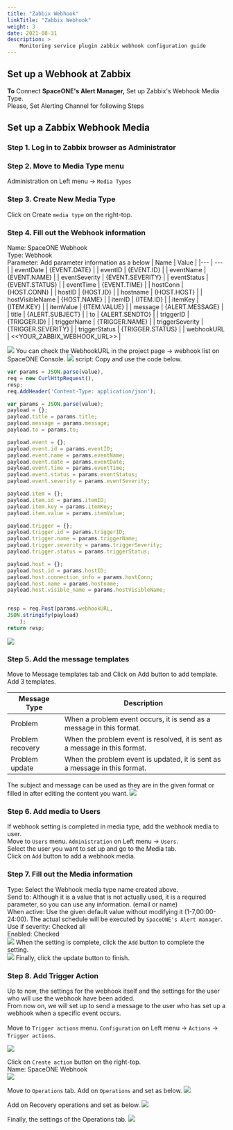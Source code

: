 ```yaml
---
title: "Zabbix Webhook"
linkTitle: "Zabbix Webhook"
weight: 3
date: 2021-08-31
description: >
    Monitoring service plugin zabbix webhook configuration guide
---
```


## Set up a Webhook at Zabbix
**To** Connect **SpaceONE's Alert Manager,** Set up Zabbix's Webhook Media Type.<br>
Please, Set Alerting Channel for following Steps

## Set up a Zabbix Webhook Media

### Step 1. Log in to Zabbix browser as Administrator 

### Step 2. Move to Media Type menu
Administration on Left menu -> `Media Types` 

### Step 3. Create New Media Type 
Click on Create `media type` on the right-top.

### Step 4. Fill out the Webhook information
Name: SpaceONE Webhook    
Type: Webhook  
Parameter: Add parameter information as a below
| Name | Value |
|---   | ---   |
| eventDate | {EVENT.DATE} |
| eventID | {EVENT.ID} |
| eventName | {EVENT.NAME} |
| eventSeverity | {EVENT.SEVERITY} |
| eventStatus | {EVENT.STATUS} |
| eventTime | {EVENT.TIME} |
| hostConn | {HOST.CONN} |
| hostID | {HOST.ID} |
| hostname | {HOST.HOST} |
| hostVisibleName | {HOST.NAME} |
| itemID | {ITEM.ID} |
| itemKey | {ITEM.KEY} |
| itemValue | {ITEM.VALUE} |
| message | {ALERT.MESSAGE} |
| title | {ALERT.SUBJECT} |
| to | {ALERT.SENDTO} |
| triggerID | {TRIGGER.ID} |
| triggerName | {TRIGGER.NAME} |
| triggerSeverity | {TRIGGER.SEVERITY} |
| triggerStatus | {TRIGGER.STATUS} |
| webhookURL | <<YOUR_ZABBIX_WEBHOOK_URL>> |

![](/ko/docs/guides_v1/alert_manager/webhook_settings/zabbix_webhook_img/zabbix_webhook_parameter.png)
You can check the WebhookURL in the project page -> webhook list on SpaceONE Console.
![](/ko/docs/guides_v1/alert_manager/webhook_settings/zabbix_webhook_img/zabbix_webhook_list_page.png)
script: Copy and use the code below.
~~~javascript
var params = JSON.parse(value),
req = new CurlHttpRequest(),
resp;
req.AddHeader('Content-Type: application/json');

var params = JSON.parse(value);
payload = {};
payload.title = params.title;
payload.message = params.message;
payload.to = params.to;

payload.event = {};
payload.event.id = params.eventID;
payload.event.name = params.eventName;
payload.event.date = params.eventDate;
payload.event.time = params.eventTime;
payload.event.status = params.eventStatus;
payload.event.severity = params.eventSeverity;

payload.item = {};
payload.item.id = params.itemID;
payload.item.key = params.itemKey;
payload.item.value = params.itemValue;

payload.trigger = {};
payload.trigger.id = params.triggerID;
payload.trigger.name = params.triggerName;
payload.trigger.severity = params.triggerSeverity;
payload.trigger.status = params.triggerStatus;

payload.host = {};
payload.host.id = params.hostID;
payload.host.connection_info = params.hostConn;
payload.host.name = params.hostname;
payload.host.visible_name = params.hostVisibleName;


resp = req.Post(params.webhookURL,
JSON.stringify(payload)
	);
return resp;
~~~

![](/ko/docs/guides_v1/alert_manager/webhook_settings/zabbix_webhook_img/zabbix_webhook_script.png)
### Step 5. Add the message templates
Move to Message templates tab and Click on Add button to add template.  
Add 3 templates.

| Message Type | Description |
|---   | ---   |
| Problem | When a problem event occurs, it is send as a message in this format. |
| Problem recovery | When the problem event is resolved, it is sent as a message in this format. |
| Problem update | When the problem event is updated, it is sent as a message in this format. |

The subject and message can be used as they are in the given format or filled in after editing the content you want.
![](/ko/docs/guides_v1/alert_manager/webhook_settings/zabbix_webhook_img/zabbix_message_template.png)

### Step 6. Add media to Users 
If webhook setting is completed in media type, add the webhook media to user.  
Move to `Users` menu. `Administration` on Left menu -> `Users`.  
Select the user you want to set up and go to the Media tab.  
Click on `Add` button to add a webhook media.

### Step 7. Fill out the Media information  
Type: Select the Webhook media type name created above.  
Send to: Although it is a value that is not actually used, it is a required parameter, so you can use any information. (email or name)    
When active: Use the given default value without modifying it (1-7,00:00-24:00). The actual schedule will be executed by `SpaceONE's Alert manager`.  
Use if severity: Checked all    
Enabled: Checked  
![](/ko/docs/guides_v1/alert_manager/webhook_settings/zabbix_webhook_img/zabbix_media_to_user.png)
When the setting is complete, click the `Add` button to complete the setting.  
![](/ko/docs/guides_v1/alert_manager/webhook_settings/zabbix_webhook_img/zabbix_media_to_user_2.png)
Finally, click the update button to finish.  

### Step 8. Add Trigger Action
Up to now, the settings for the webhook itself and the settings for the user who will use the webhook have been added.  
From now on, we will set up to send a message to the user who has set up a webhook when a specific event occurs.    
<br>
Move to `Trigger actions` menu. `Configuration` on Left menu -> `Actions` -> `Trigger actions`.  

![](/ko/docs/guides_v1/alert_manager/webhook_settings/zabbix_webhook_img/trigger_action_menu.png)
<br>

Click on `Create action` button on the right-top.  
Name: SpaceONE Webhook  
![](/ko/docs/guides_v1/alert_manager/webhook_settings/zabbix_webhook_img/create_trigger_action.png)
<br>

Move to `Operations` tab.
Add on `Operations` and set as below.
![](/ko/docs/guides_v1/alert_manager/webhook_settings/zabbix_webhook_img/add_trigger_action_operation.png)
<br>

Add on Recovery operations and set as below.
![](/ko/docs/guides_v1/alert_manager/webhook_settings/zabbix_webhook_img/add_trigger_action_recovery.png)
<br>

Finally, the settings of the Operations tab.
![](/ko/docs/guides_v1/alert_manager/webhook_settings/zabbix_webhook_img/trigger_action_operations.png)
<br>

